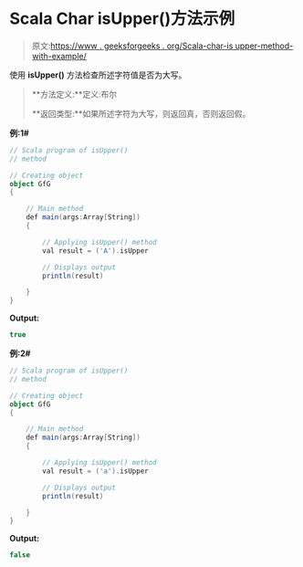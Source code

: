 # Scala Char isUpper()方法示例

> 原文:[https://www . geeksforgeeks . org/Scala-char-is upper-method-with-example/](https://www.geeksforgeeks.org/scala-char-isupper-method-with-example/)

使用 **isUpper()** 方法检查所述字符值是否为大写。

> **方法定义:**定义:布尔
> 
> **返回类型:**如果所述字符为大写，则返回真，否则返回假。

**例:1#**

```scala
// Scala program of isUpper()
// method

// Creating object
object GfG
{ 

    // Main method
    def main(args:Array[String])
    {

        // Applying isUpper() method 
        val result = ('A').isUpper

        // Displays output
        println(result)

    }
} 
```

**Output:**

```scala
true

```

**例:2#**

```scala
// Scala program of isUpper()
// method

// Creating object
object GfG
{ 

    // Main method
    def main(args:Array[String])
    {

        // Applying isUpper() method
        val result = ('a').isUpper

        // Displays output
        println(result)

    }
} 
```

**Output:**

```scala
false

```